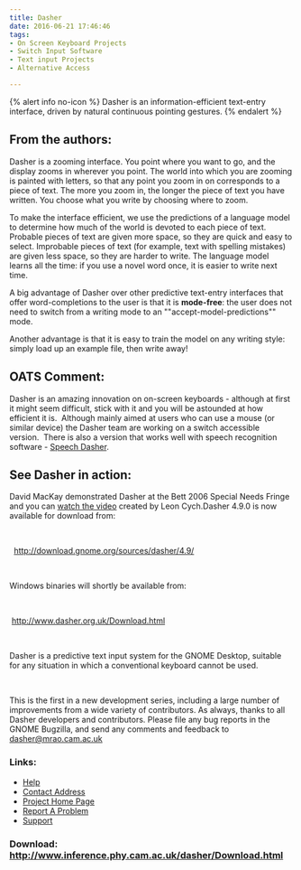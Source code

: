 ```yaml
---
title: Dasher
date: 2016-06-21 17:46:46
tags: 
- On Screen Keyboard Projects
- Switch Input Software
- Text input Projects
- Alternative Access

---
```


{% alert info no-icon %}
Dasher is an information-efficient text-entry interface, driven by natural continuous pointing gestures.
{% endalert %}

<!-- more -->

From the authors:
-----------------

Dasher is a zooming interface. You point where you want to go, and the display zooms in wherever you point. The world into which you are zooming is painted with letters, so that any point you zoom in on corresponds to a piece of text. The more you zoom in, the longer the piece of text you have written. You choose what you write by choosing where to zoom.

To make the interface efficient, we use the predictions of a language model to determine how much of the world is devoted to each piece of text. Probable pieces of text are given more space, so they are quick and easy to select. Improbable pieces of text (for example, text with spelling mistakes) are given less space, so they are harder to write. The language model learns all the time: if you use a novel word once, it is easier to write next time.

A big advantage of Dasher over other predictive text-entry interfaces that offer word-completions to the user is that it is **mode-free**: the user does not need to switch from a writing mode to an ""accept-model-predictions"" mode.

Another advantage is that it is easy to train the model on any writing style: simply load up an example file, then write away!

  
OATS Comment:
-------------

Dasher is an amazing innovation on on-screen keyboards - although at first it might seem difficult, stick with it and you will be astounded at how efficient it is.  Although mainly aimed at users who can use a mouse (or similar device) the Dasher team are working on a switch accessible version.  There is also a version that works well with speech recognition software - <a _self="" dasher="" href="" resolveuid="" speech="" target="" title="">Speech Dasher</a>.

See Dasher in action:
---------------------

David MacKay demonstrated Dasher at the Bett 2006 Special Needs Fringe and you can <a _self="" href="" target="">watch the video</a> created by Leon Cych.Dasher 4.9.0 is now available for download from:

 

  <a href="">http://download.gnome.org/sources/dasher/4.9/</a>

 

Windows binaries will shortly be available from:

 

 <a href="">http://www.dasher.org.uk/Download.html</a>

 

Dasher is a predictive text input system for the GNOME Desktop, suitable for any situation in which a conventional keyboard cannot be used.

 

This is the first in a new development series, including a large number of improvements from a wide variety of contributors. As always, thanks to all Dasher developers and contributors. Please file any bug reports in the GNOME Bugzilla, and send any comments and feedback to dasher@mrao.cam.ac.uk

### Links:
- <a href="http://www.inference.phy.cam.ac.uk/dasher/DasherSummary2.html">Help</a>
- <a href="mailto:mackay@mrao.cam.ac.uk">Contact Address</a>
- <a href="http://www.inference.phy.cam.ac.uk/dasher">Project Home Page</a>
- <a href="http://www.inference.phy.cam.ac.uk/cgi-bin/wiki/wiki.pl/DasherProject">Report A Problem</a>
- <a href="http://www.inference.phy.cam.ac.uk/dasher/Develop.html">Support</a>

### Download: http://www.inference.phy.cam.ac.uk/dasher/Download.html 